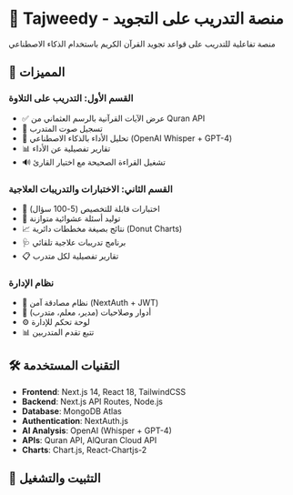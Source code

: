 # 🕌 Tajweedy - منصة التدريب على التجويد

منصة تفاعلية للتدريب على قواعد تجويد القرآن الكريم باستخدام الذكاء الاصطناعي

## 🌟 المميزات

### القسم الأول: التدريب على التلاوة
- ✅ عرض الآيات القرآنية بالرسم العثماني من Quran API
- 🎤 تسجيل صوت المتدرب
- 🤖 تحليل الأداء بالذكاء الاصطناعي (OpenAI Whisper + GPT-4)
- 📊 تقارير تفصيلية عن الأداء
- 🔊 تشغيل القراءة الصحيحة مع اختيار القارئ

### القسم الثاني: الاختبارات والتدريبات العلاجية
- 📝 اختبارات قابلة للتخصيص (5-100 سؤال)
- 🎯 توليد أسئلة عشوائية متوازنة
- 📈 نتائج بصيغة مخططات دائرية (Donut Charts)
- 🩺 برنامج تدريبات علاجية تلقائي
- 📋 تقارير تفصيلية لكل متدرب

### نظام الإدارة
- 🔐 نظام مصادقة آمن (NextAuth + JWT)
- 👥 أدوار وصلاحيات (مدير، معلم، متدرب)
- ⚙️ لوحة تحكم للإدارة
- 📊 تتبع تقدم المتدربين

## 🛠️ التقنيات المستخدمة

- **Frontend**: Next.js 14, React 18, TailwindCSS
- **Backend**: Next.js API Routes, Node.js
- **Database**: MongoDB Atlas
- **Authentication**: NextAuth.js
- **AI Analysis**: OpenAI (Whisper + GPT-4)
- **APIs**: Quran API, AlQuran Cloud API
- **Charts**: Chart.js, React-Chartjs-2

## 🚀 التثبيت والتشغيل
